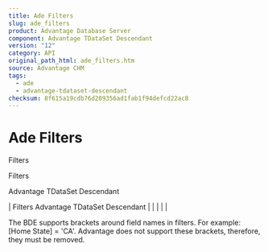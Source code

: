 ```yaml
---
title: Ade Filters
slug: ade_filters
product: Advantage Database Server
component: Advantage TDataSet Descendant
version: "12"
category: API
original_path_html: ade_filters.htm
source: Advantage CHM
tags:
  - ade
  - advantage-tdataset-descendant
checksum: 8f615a19cdb76d209356ad1fab1f94defcd22ac8
---
```


# Ade Filters

Filters

Filters

Advantage TDataSet Descendant

| Filters  Advantage TDataSet Descendant |  |  |  |  |

The BDE supports brackets around field names in filters. For example: [Home State] = 'CA'. Advantage does not support these brackets, therefore, they must be removed.
